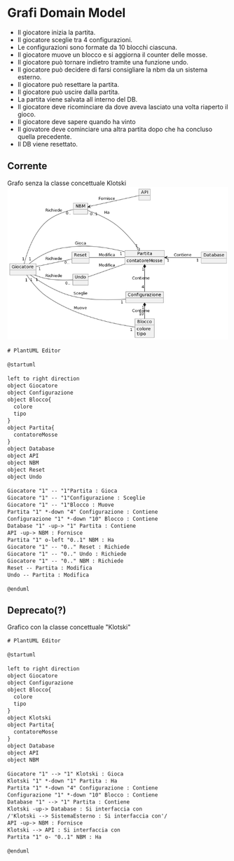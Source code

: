 # Grafi Domain Model

* Il giocatore inizia la partita.
* Il giocatore sceglie tra 4 configurazioni.
* Le configurazioni sono formate da 10 blocchi ciascuna.
* Il giocatore muove un blocco e si aggiorna il counter delle mosse.
* Il giocatore può tornare indietro tramite una funzione undo.
* Il giocatore può decidere di farsi consigliare la nbm da un sistema esterno.
* Il giocatore può resettare la partita.
* Il giocatore può uscire dalla partita.
* La partita viene salvata all interno del DB.
* Il giocatore deve ricominciare da dove aveva lasciato una volta riaperto il gioco.
* Il giocatore deve sapere quando ha vinto
* Il giovatore deve cominciare una altra partita dopo che ha concluso quella precedente.
* Il DB viene resettato.

## Corrente
Grafo senza la classe concettuale Klotski
![Domain Model](https://github.com/bellins14/klotski_gruppo2/blob/main/docs/imgs/DomainModel.png)

```plantuml
# PlantUML Editor

@startuml

left to right direction
object Giocatore
object Configurazione
object Blocco{
  colore
  tipo
}
object Partita{
  contatoreMosse
}
object Database
object API
object NBM
object Reset
object Undo

Giocatore "1" -- "1"Partita : Gioca
Giocatore "1" -- "1"Configurazione : Sceglie
Giocatore "1" -- "1"Blocco : Muove
Partita "1" *-down "4" Configurazione : Contiene
Configurazione "1" *-down "10" Blocco : Contiene
Database "1" -up-> "1" Partita : Contiene
API -up-> NBM : Fornisce
Partita "1" o-left "0..1" NBM : Ha
Giocatore "1" -- "0.." Reset : Richiede
Giocatore "1" -- "0.." Undo : Richiede
Giocatore "1" -- "0.." NBM : Richiede
Reset -- Partita : Modifica
Undo -- Partita : Modifica

@enduml
```

## Deprecato(?)
Grafico con la classe concettuale "Klotski"

```uml
# PlantUML Editor

@startuml

left to right direction
object Giocatore
object Configurazione
object Blocco{
  colore
  tipo
}
object Klotski
object Partita{
  contatoreMosse
}
object Database
object API
object NBM

Giocatore "1" --> "1" Klotski : Gioca
Klotski "1" *-down "1" Partita : Ha
Partita "1" *-down "4" Configurazione : Contiene
Configurazione "1" *-down "10" Blocco : Contiene
Database "1" --> "1" Partita : Contiene
Klotski -up-> Database : Si interfaccia con
/'Klotski --> SistemaEsterno : Si interfaccia con'/
API -up-> NBM : Fornisce
Klotski --> API : Si interfaccia con
Partita "1" o- "0..1" NBM : Ha

@enduml
```
